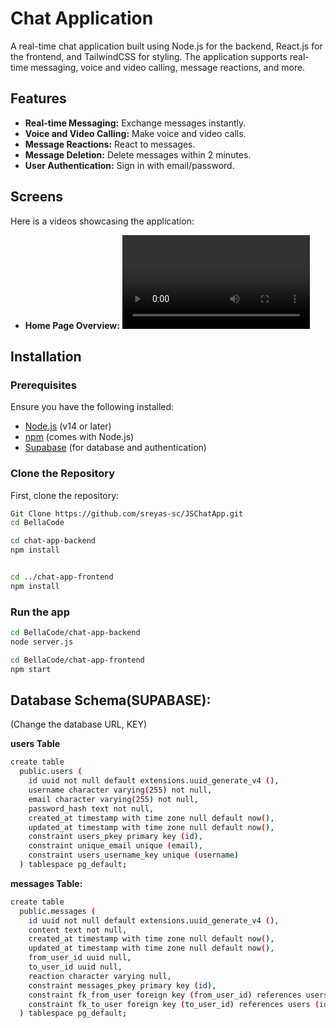# Chat Application

A real-time chat application built using Node.js for the backend, React.js for the frontend, and TailwindCSS for styling. The application supports real-time messaging, voice and video calling, message reactions, and more.

## Features

- **Real-time Messaging:** Exchange messages instantly.
- **Voice and Video Calling:** Make voice and video calls.
- **Message Reactions:** React to messages.
- **Message Deletion:** Delete messages within 2 minutes.
- **User Authentication:** Sign in with email/password.

## Screens

Here is a videos showcasing the application:

- **Home Page Overview:** ![Home Page](https://github.com/sreyas-sc/BellaCode/raw/main/videos/home-page.mp4)


## Installation

### Prerequisites

Ensure you have the following installed:

- [Node.js](https://nodejs.org/) (v14 or later)
- [npm](https://www.npmjs.com/) (comes with Node.js)
- [Supabase](https://supabase.com/) (for database and authentication)

### Clone the Repository

First, clone the repository:

```bash
Git Clone https://github.com/sreyas-sc/JSChatApp.git
cd BellaCode

cd chat-app-backend
npm install


cd ../chat-app-frontend
npm install

```

### Run the app

```bash
cd BellaCode/chat-app-backend
node server.js

cd BellaCode/chat-app-frontend
npm start
```

## Database Schema(SUPABASE):

(Change the database URL, KEY)

**users Table**

```bash
create table
  public.users (
    id uuid not null default extensions.uuid_generate_v4 (),
    username character varying(255) not null,
    email character varying(255) not null,
    password_hash text not null,
    created_at timestamp with time zone null default now(),
    updated_at timestamp with time zone null default now(),
    constraint users_pkey primary key (id),
    constraint unique_email unique (email),
    constraint users_username_key unique (username)
  ) tablespace pg_default;
```

**messages Table:**

```bash
create table
  public.messages (
    id uuid not null default extensions.uuid_generate_v4 (),
    content text not null,
    created_at timestamp with time zone null default now(),
    updated_at timestamp with time zone null default now(),
    from_user_id uuid null,
    to_user_id uuid null,
    reaction character varying null,
    constraint messages_pkey primary key (id),
    constraint fk_from_user foreign key (from_user_id) references users (id) on delete set null,
    constraint fk_to_user foreign key (to_user_id) references users (id) on delete set null
  ) tablespace pg_default;
```
